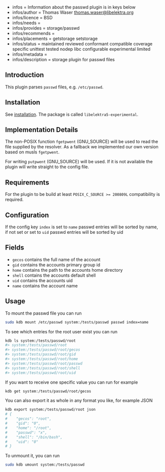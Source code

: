 - infos = Information about the passwd plugin is in keys below
- infos/author = Thomas Waser <thomas.waser@libelektra.org>
- infos/licence = BSD
- infos/needs =
- infos/provides = storage/passwd
- infos/recommends =
- infos/placements = getstorage setstorage
- infos/status = maintained reviewed conformant compatible coverage specific unittest tested nodep libc configurable experimental limited
- infos/metadata =
- infos/description = storage plugin for passwd files

## Introduction

This plugin parses `passwd` files, e.g. `/etc/passwd`.

## Installation

See [installation](/doc/INSTALL.md).
The package is called `libelektra5-experimental`.

## Implementation Details

The non-POSIX function `fgetpwent` (GNU_SOURCE) will be used to
read the file supplied by the resolver.
As a fallback we implemented our own version based on musls `fgetpwent`.

For writing `putpwent` (GNU_SOURCE) will be used.
If it is not available the plugin will write straight to the config file.

## Requirements

For the plugin to be build at least `POSIX_C_SOURCE >= 200809L` compatibility
is required.

## Configuration

If the config key `index` is set to `name` passwd entries will be sorted by name, if not set or set to `uid` passwd entries will be sorted by uid

## Fields

- `gecos` contains the full name of the account
- `gid` contains the accounts primary group id
- `home` contains the path to the accounts home directory
- `shell` contains the accounts default shell
- `uid` contains the accounts uid
- `name` contains the account name

## Usage

To mount the passwd file you can run

```sh
sudo kdb mount /etc/passwd system:/tests/passwd passwd index=name
```

To see which entries for the root user exist you can run

```sh
kdb ls system:/tests/passwd/root
#> system:/tests/passwd/root
#> system:/tests/passwd/root/gecos
#> system:/tests/passwd/root/gid
#> system:/tests/passwd/root/home
#> system:/tests/passwd/root/passwd
#> system:/tests/passwd/root/shell
#> system:/tests/passwd/root/uid
```

If you want to receive one specific value you can run for example

```sh
kdb get system:/tests/passwd/root/gecos
```

You can also export it as whole in any format you like, for example JSON

```sh
kdb export system:/tests/passwd/root json
# {
#    "gecos": "root",
#    "gid": "0",
#    "home": "/root",
#    "passwd": "x",
#    "shell": "/bin/bash",
#    "uid": "0"
# }

```

To unmount it, you can run

```sh
sudo kdb umount system:/tests/passwd
```
